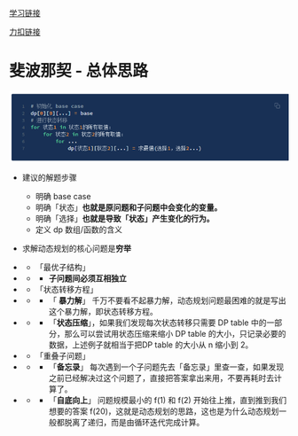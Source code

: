 [学习链接](https://labuladong.gitbook.io/algo/di-ling-zhang-bi-du-xi-lie-qing-an-shun-xu-yue-du/dong-tai-gui-hua-xiang-jie-jin-jie)

[力扣链接](https://leetcode-cn.com/problems/fibonacci-number/)

# 斐波那契 - 总体思路

![1](10_26/1.png)

- 建议的解题步骤
  - 明确 base case
  - 明确「状态」**也就是原问题和子问题中会变化的变量。**
  - 明确「选择」**也就是导致「状态」产生变化的行为。**
  - 定义 dp 数组/函数的含义

- 求解动态规划的核心问题是**穷举**
- - 「最优子结构」
- - - **子问题间必须互相独立**
- - 「状态转移方程」
- - - 「 **暴力解**」 千万不要看不起暴力解，动态规划问题最困难的就是写出这个暴力解，即状态转移方程。
- - - 「**状态压缩**」，如果我们发现每次状态转移只需要 DP table 中的一部分，那么可以尝试用状态压缩来缩小 DP table 的大小，只记录必要的数据，上述例子就相当于把DP table 的大小从 n 缩小到 2。
- - 「重叠子问题」
- - - 「**备忘录**」 每次遇到一个子问题先去「备忘录」里查一查，如果发现之前已经解决过这个问题了，直接把答案拿出来用，不要再耗时去计算了。
- - - 「**自底向上**」 问题规模最小的 f(1) 和 f(2) 开始往上推，直到推到我们想要的答案 f(20)，这就是动态规划的思路，这也是为什么动态规划一般都脱离了递归，而是由循环迭代完成计算。